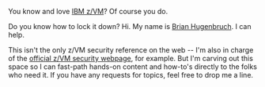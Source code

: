 You know and love [IBM z/VM](https://www.vm.ibm.com)? Of course you do. 

Do you know how to lock it down? Hi. My name is [Brian Hugenbruch](./about.md). I can help.

This isn't the only z/VM security reference on the web -- I'm also in charge of the [official z/VM security webpage](https://www.vm.ibm.com/security/), for example. 
But I'm carving out this space so I can fast-path hands-on content and how-to's directly to the folks who need it.
If you have any requests for topics, feel free to drop me a line.

